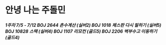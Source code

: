 # 안녕 나는 주돌민
<h5>1주차 7/5 - 7/12
BOJ 2644 촌수계산 (실버2)
BOJ 1018 체스판 다시 필하기 (실버5)
BOJ 10828 스택 (실버4)
BOJ 1107 리모컨 (골드5)
BOJ 2206 벽부수고 이동하기 (골드4)</h5>

